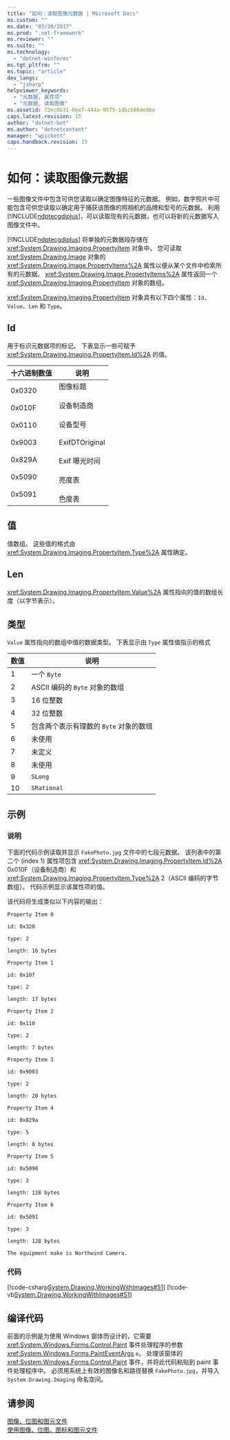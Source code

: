```yaml
---
title: "如何：读取图像元数据 | Microsoft Docs"
ms.custom: ""
ms.date: "03/30/2017"
ms.prod: ".net-framework"
ms.reviewer: ""
ms.suite: ""
ms.technology: 
  - "dotnet-winforms"
ms.tgt_pltfrm: ""
ms.topic: "article"
dev_langs: 
  - "jsharp"
helpviewer_keywords: 
  - "元数据, 属性项"
  - "元数据, 读取图像"
ms.assetid: 72ec0b31-0be7-444a-9575-1dbcb864e0be
caps.latest.revision: 15
author: "dotnet-bot"
ms.author: "dotnetcontent"
manager: "wpickett"
caps.handback.revision: 15
---
```

# 如何：读取图像元数据
一些图像文件中包含可供您读取以确定图像特征的元数据。  例如，数字照片中可能包含可供您读取以确定用于捕获该图像的照相机的品牌和型号的元数据。  利用 [!INCLUDE[ndptecgdiplus](../../../../includes/ndptecgdiplus-md.md)]，可以读取现有的元数据，也可以将新的元数据写入图像文件中。  
  
 [!INCLUDE[ndptecgdiplus](../../../../includes/ndptecgdiplus-md.md)] 将单独的元数据段存储在 <xref:System.Drawing.Imaging.PropertyItem> 对象中。  您可读取 <xref:System.Drawing.Image> 对象的 <xref:System.Drawing.Image.PropertyItems%2A> 属性以便从某个文件中检索所有的元数据。  <xref:System.Drawing.Image.PropertyItems%2A> 属性返回一个 <xref:System.Drawing.Imaging.PropertyItem> 对象的数组。  
  
 <xref:System.Drawing.Imaging.PropertyItem> 对象具有以下四个属性：`Id`、`Value`、`Len` 和 `Type`。  
  
## Id  
 用于标识元数据项的标记。  下表显示一些可赋予 <xref:System.Drawing.Imaging.PropertyItem.Id%2A> 的值。  
  
|十六进制数值|说明|  
|------------|--------|  
|0x0320<br /><br /> 0x010F<br /><br /> 0x0110<br /><br /> 0x9003<br /><br /> 0x829A<br /><br /> 0x5090<br /><br /> 0x5091|图像标题<br /><br /> 设备制造商<br /><br /> 设备型号<br /><br /> ExifDTOriginal<br /><br /> Exif 曝光时间<br /><br /> 亮度表<br /><br /> 色度表|  
  
## 值  
 值数组。  这些值的格式由 <xref:System.Drawing.Imaging.PropertyItem.Type%2A> 属性确定。  
  
## Len  
 <xref:System.Drawing.Imaging.PropertyItem.Value%2A> 属性指向的值的数组长度（以字节表示）。  
  
## 类型  
 `Value` 属性指向的数组中值的数据类型。  下表显示由 `Type` 属性值指示的格式  
  
|数值|说明|  
|--------|--------|  
|1|一个 `Byte`|  
|2|ASCII 编码的 `Byte` 对象的数组|  
|3|16 位整数|  
|4|32 位整数|  
|5|包含两个表示有理数的 `Byte` 对象的数组|  
|6|未使用|  
|7|未定义|  
|8|未使用|  
|9|`SLong`|  
|10|`SRational`|  
  
## 示例  
  
### 说明  
 下面的代码示例读取并显示 `FakePhoto.jpg` 文件中的七段元数据。  该列表中的第二个 \(index 1\) 属性项包含 <xref:System.Drawing.Imaging.PropertyItem.Id%2A> 0x010F（设备制造商）和 <xref:System.Drawing.Imaging.PropertyItem.Type%2A> 2（ASCII 编码的字节数组）。  代码示例显示该属性项的值。  
  
 该代码将生成类似以下内容的输出：  
  
 `Property Item 0`  
  
 `id: 0x320`  
  
 `type: 2`  
  
 `length: 16 bytes`  
  
 `Property Item 1`  
  
 `id: 0x10f`  
  
 `type: 2`  
  
 `length: 17 bytes`  
  
 `Property Item 2`  
  
 `id: 0x110`  
  
 `type: 2`  
  
 `length: 7 bytes`  
  
 `Property Item 3`  
  
 `id: 0x9003`  
  
 `type: 2`  
  
 `length: 20 bytes`  
  
 `Property Item 4`  
  
 `id: 0x829a`  
  
 `type: 5`  
  
 `length: 8 bytes`  
  
 `Property Item 5`  
  
 `id: 0x5090`  
  
 `type: 3`  
  
 `length: 128 bytes`  
  
 `Property Item 6`  
  
 `id: 0x5091`  
  
 `type: 3`  
  
 `length: 128 bytes`  
  
 `The equipment make is Northwind Camera.`  
  
### 代码  
 [!code-csharp[System.Drawing.WorkingWithImages#51](../../../../samples/snippets/csharp/VS_Snippets_Winforms/System.Drawing.WorkingWithImages/CS/Class1.cs#51)]
 [!code-vb[System.Drawing.WorkingWithImages#51](../../../../samples/snippets/visualbasic/VS_Snippets_Winforms/System.Drawing.WorkingWithImages/VB/Class1.vb#51)]  
  
## 编译代码  
 前面的示例是为使用 Windows 窗体而设计的，它需要 <xref:System.Windows.Forms.Control.Paint> 事件处理程序的参数 <xref:System.Windows.Forms.PaintEventArgs> `e`。  处理该窗体的 <xref:System.Windows.Forms.Control.Paint> 事件，并将此代码粘贴到 paint 事件处理程序中。  必须用系统上有效的图像名和路径替换 `FakePhoto.jpg`，并导入 `System.Drawing.Imaging` 命名空间。  
  
## 请参阅  
 [图像、位图和图元文件](../../../../docs/framework/winforms/advanced/images-bitmaps-and-metafiles.md)   
 [使用图像、位图、图标和图元文件](../../../../docs/framework/winforms/advanced/working-with-images-bitmaps-icons-and-metafiles.md)